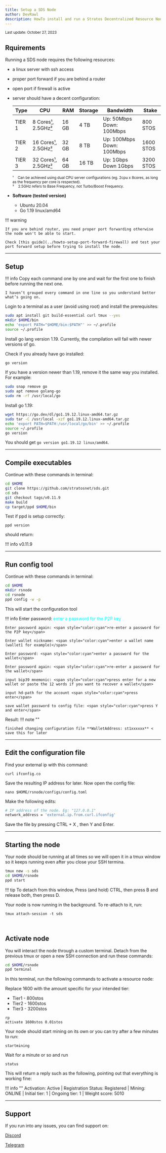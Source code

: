 ```yaml
---
title: Setup a SDS Node
author: DevRawl
description: HowTo install and run a Stratos Decentralized Resource Node on Mesos Testnet and Mainnet.
---
```


<small> Last update: October 27, 2023</small>


## Rquirements

Running a SDS node requires the following resources:

- a linux server with ssh access
- proper port forward if you are behind a router 
- open port if firewall is active
- server should have a decent configuration: 

    | Type | CPU | RAM | Storage | Bandwidth | Stake |
    | ---- | --- | --- | ------- | --------- | ----- |
    | TIER 1 | 8 Cores[¹](#), 2.5GHz[²](#) | 16 GB | 4 TB | Up: 50Mbps Down: 100Mbps | 800 STOS |
    | TIER 2 | 16 Cores[¹](#), 2.5GHz[²](#) | 32 GB | 8 TB | Up: 100Mbps Down: 100Mbps | 1600 STOS |
    | TIER 3 | 32 Cores[¹](#), 2.5GHz[²](#) | 64 GB | 16 TB | Up: 1Gbps Down 1Gbps | 3200 STOS |

    <small> ¹ &nbsp;&nbsp; Can be achieved using dual CPU server configurations (eg. 2cpu x 8cores, as long as the frequency per core is respected).<br>
    ² &nbsp;&nbsp; 2.5GHz refers to Base Frequency, not Turbo/Boost Frequency. </small>

- <b>Software (tested version)</b>

    * Ubuntu 20.04
    * Go 1.19 linux/amd64 

!!! warning

    If you are behind router, you need proper port forwarding otherwise the node won't be able to start. 

    Check [this guide](../howto-setup-port-forward-firewall) and test your port forward setup before trying to install the node.
---

## Setup

!!! info
    Copy each command one by one and wait for the first one to finish before running the next one. 
    
    I haven’t grouped every command in one line so you understand better what’s going on.

Login to a terminal as a user (avoid using root) and install the prerequisites:

```sh
sudo apt install git build-essential curl tmux --yes
mkdir $HOME/bin
echo 'export PATH="$HOME/bin:$PATH"' >> ~/.profile
source ~/.profile
```

Install go lang version 1.19. Currently, the compilation will fail with newer versions of go.

Check if you already have go installed:

```sh
go version
```

If you have a version newer than 1.19, remove it the same way you installed. For example:

```sh
sudo snap remove go
sudo apt remove golang-go
sudo rm -rf /usr/local/go
```

Install go 1.19:

```sh
wget https://go.dev/dl/go1.19.12.linux-amd64.tar.gz
sudo tar -C /usr/local -xzf go1.19.12.linux-amd64.tar.gz
echo 'export PATH=$PATH:/usr/local/go/bin' >> ~/.profile
source ~/.profile
go version
```

You should get `go version go1.19.12 linux/amd64`.

---

## Compile executables

Continue with these commands in terminal:

```sh
cd $HOME
git clone https://github.com/stratosnet/sds.git
cd sds
git checkout tags/v0.11.9
make build
cp target/ppd $HOME/bin
```

Test if ppd is setup correctly:

```
ppd version
```

should return:

!!! info
    v0.11.9

---

## Run config tool

Continue with these commands in terminal:

```sh
cd $HOME
mkdir rsnode
cd rsnode
ppd config -w -p
```

This will start the configuration tool

!!! info
    Enter password:  <span style="color:cyan">enter a password for the P2P key</span>
    
    Enter password again: <span style="color:cyan">re-enter a password for the P2P key</span>
    
    Enter wallet nickname: <span style="color:cyan">enter a wallet name (wallet1 for example)</span>
    
    Enter password: <span style="color:cyan">enter a password for the wallet</span>
    
    Enter password again: <span style="color:cyan">re-enter a password for the wallet</span>
    
    input bip39 mnemonic: <span style="color:cyan">press enter for a new wallet or paste the 12 words if you want to recover a wallet</span>
    
    input hd-path for the account <span style="color:cyan">press enter</span>
    
    save wallet password to config file: <span style="color:cyan">press Y and enter</span>

Result:
!!! note ""

    finished changing configuration file **WalletAddress: st1xxxxxx** < save this for later

---

## Edit the configuration file

Find your external ip with this command:

```
curl ifconfig.co
```

Save the resulting IP address for later. Now open the config file:

```
nano $HOME/rsnode/configs/config.toml
```

Make the following edits:

```sh
# IP address of the node. Eg: "127.0.0.1"
network_address = 'external.ip.from.curl.ifconfig'

```

Save the file by pressing CTRL + X , then Y and Enter.

---

## Starting the node

Your node should be running at all times so we will open it in a tmux window so it keeps running even after you close your SSH termina.

```sh
tmux new -s sds
cd $HOME/rsnode
ppd start
```

!!! tip
    To detach from this window, Press (and hold) CTRL, then press B and release both, then press D.

Your node is now running in the background. To re-attach to it, run:

```
tmux attach-session -t sds
```


 

## Activate node

You will interact the node through a custom terminal. Detach from the previous tmux or open a new SSH connection and run these commands:

```sh
cd $HOME/rsnode
ppd terminal
```

In this terminal, run the following commands to activate a resource node:

Replace 1600 with the amount specific for your intended tier:

- Tier1 - 800stos
- Tier2 - 1600stos
- Tier3 - 3200stos

```
rp
activate 1600stos 0.01stos
```

Your node should start mining on its own or you can try after a few minutes to run:

```
startmining
```

Wait for a minute or so and run

```
status
```

This will return a reply such as the following, pointing out that everything is working fine: 

!!! info ""
    Activation: Active | Registration Status: Registered | Mining: ONLINE | Initial tier: 1 | Ongoing tier: 1 | Weight score: 5010

---

## Support

If you run into any issues, you can find support on:

<a href="https://discord.com/invite/tpQGpC2nMh" target="_blank">Discord</a>

<a href="https://t.me/StratosCommunity" target="_blank">Telegram</a>